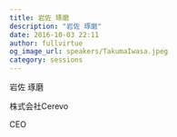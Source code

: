 ```yaml
---
title: 岩佐 琢磨
description: "岩佐 琢磨"
date: 2016-10-03 22:11
author: fullvirtue
og_image_url: speakers/TakumaIwasa.jpeg
category: sessions
---
```


岩佐 琢磨

株式会社Cerevo

CEO

